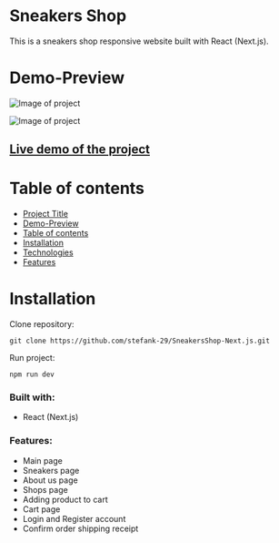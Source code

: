 # Sneakers Shop

This is a sneakers shop responsive website built with React (Next.js).

# Demo-Preview

![Image of project](sneakers-shop.gif)

![Image of project](sneakers-responsive.gif)

## [Live demo of the project](https://sneakers-shop-next-js.vercel.app/)

# Table of contents

-   [Project Title](#sneakers-shop)
-   [Demo-Preview](#demo-preview)
-   [Table of contents](#table-of-contents)
-   [Installation](#installation)
-   [Technologies](#built-with)
-   [Features](#features)

# Installation

Clone repository:

```
git clone https://github.com/stefank-29/SneakersShop-Next.js.git
```

Run project:

```
npm run dev
```

### Built with:

-   React (Next.js)

### Features:

-   Main page
-   Sneakers page
-   About us page
-   Shops page
-   Adding product to cart
-   Cart page
-   Login and Register account
-   Confirm order shipping receipt
